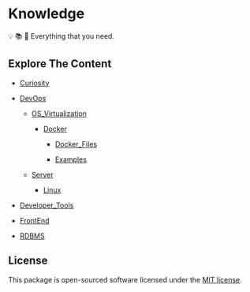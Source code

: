 # Knowledge

:bulb: :books: :telescope: Everything that you need.

## Explore The Content
  
- [Curiosity](Curiosity/)

- [DevOps](DevOps/)

  - [OS_Virtualization](DevOps/OS_Virtualization/)
  
    - [Docker](DevOps/OS_Virtualization/Docker/)

      - [Docker_Files](DevOps/OS_Virtualization/Docker/Docker_Files/)

      - [Examples](DevOps/OS_Virtualization/Docker/Examples/)
  
  - [Server](DevOps/Server/)
  
    - [Linux](DevOps/Server/Linux/)
  
- [Developer_Tools](Developer_Tools/)

- [FrontEnd](FrontEnd/)

- [RDBMS](RDBMS/)

## License

This package is open-sourced software licensed under the [MIT license](https://opensource.org/licenses/MIT).
